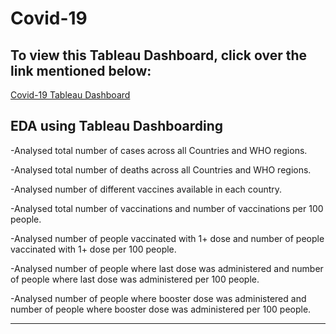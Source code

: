 # Covid-19

To view this Tableau Dashboard, click over the link mentioned below:
--

[Covid-19 Tableau Dashboard](https://public.tableau.com/app/profile/akash.deep4789/viz/Covid19_17019891867670/Dashboard1)

EDA using Tableau Dashboarding
------------------------------

-Analysed total number of cases across all Countries and WHO regions.

-Analysed total number of deaths across all Countries and WHO regions.

-Analysed number of different vaccines available in each country.

-Analysed total number of vaccinations and number of vaccinations per 100 people.

-Analysed number of people vaccinated with 1+ dose and number of people vaccinated with 1+ dose per 100 people.

-Analysed number of people where last dose was administered and number of people where last dose was administered per 100 people.

-Analysed number of people where booster dose was administered and number of people where booster dose was administered per 100 people.

------------------------------
